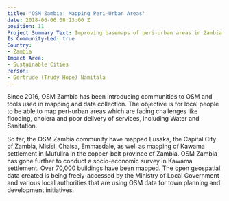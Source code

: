 ```yaml
---
title: 'OSM Zambia: Mapping Peri-Urban Areas'
date: 2018-06-06 08:13:00 Z
position: 11
Project Summary Text: Improving basemaps of peri-urban areas in Zambia
Is Community-Led: true
Country:
- Zambia
Impact Area:
- Sustainable Cities
Person:
- Gertrude (Trudy Hope) Namitala
---
```


Since 2016, OSM Zambia has been introducing communities to OSM and tools used in mapping and data collection. The objective is for local people to be able to map peri-urban areas which are facing challenges like flooding, cholera and poor delivery of services, including Water and Sanitation. 

So far, the OSM Zambia community have mapped Lusaka, the Capital City of Zambia, Misisi, Chaisa, Emmasdale, as well as mapping of Kawama settlement in Mufulira in the copper-belt province of Zambia. OSM Zambia has gone further to conduct a socio-economic survey in Kawama settlement. Over 70,000 buildings have been mapped. The open geospatial data created is being freely-accessed by the Ministry of Local Government and various local authorities that are using OSM data for town planning and development initiatives. 
